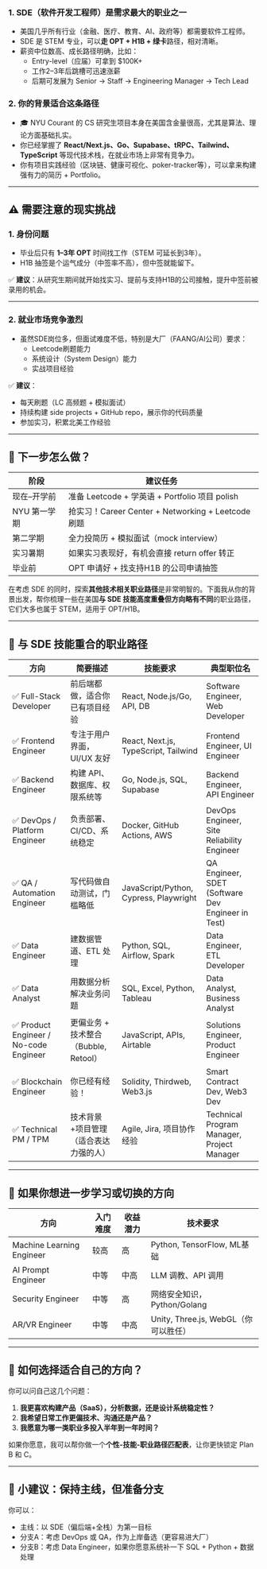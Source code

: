### 1. **SDE（软件开发工程师）是需求最大的职业之一**

- 美国几乎所有行业（金融、医疗、教育、AI、政府等）都需要软件工程师。
- SDE 是 STEM 专业，可以**走 OPT + H1B + 绿卡**路径，相对清晰。
- 薪资中位数高、成长路径明确，比如：
  - Entry-level（应届）可拿到 $100K+
  - 工作2–3年后跳槽可迅速涨薪
  - 后期可发展为 Senior → Staff → Engineering Manager → Tech Lead

### 2. **你的背景适合这条路径**

- 🎓 NYU Courant 的 CS 研究生项目本身在美国含金量很高，尤其是算法、理论方面基础扎实。
- 你已经掌握了 **React/Next.js、Go、Supabase、tRPC、Tailwind、TypeScript** 等现代技术栈，在就业市场上非常有竞争力。
- 你有项目实践经验（区块链、健康可视化、poker-tracker等），可以拿来构建强有力的简历 + Portfolio。

------

## ⚠️ 需要注意的现实挑战

### 1. **身份问题**

- 毕业后只有 **1–3年 OPT** 时间找工作（STEM 可延长到3年）。
- H1B 抽签是个运气成分（中签率不高），但中签就能留下。

✅ **建议**：从研究生期间就开始找实习、提前与支持H1B的公司接触，提升中签前被录用的机会。

------

### 2. **就业市场竞争激烈**

- 虽然SDE岗位多，但面试难度不低，特别是大厂（FAANG/AI公司）要求：
  - Leetcode刷题能力
  - 系统设计（System Design）能力
  - 实战项目经验

✅ **建议**：

- 每天刷题（LC 高频题 + 模拟面试）
- 持续构建 side projects + GitHub repo，展示你的代码质量
- 参加实习，积累北美工作经验

------

## 🧭 下一步怎么做？

| 阶段         | 建议任务                                           |
| ------------ | -------------------------------------------------- |
| 现在–开学前  | 准备 Leetcode + 学英语 + Portfolio 项目 polish     |
| NYU 第一学期 | 抢实习！Career Center + Networking + Leetcode 刷题 |
| 第二学期     | 全力投简历 + 模拟面试（mock interview）            |
| 实习暑期     | 如果实习表现好，有机会直接 return offer 转正       |
| 毕业前       | OPT 申请好 + 找支持H1B 的公司申请抽签              |



在考虑 SDE 的同时，探索**其他技术相关职业路径**是非常明智的。下面我从你的背景出发，帮你梳理一些在美国**与 SDE 技能高度重叠但方向略有不同**的职业路径，它们大多也属于 STEM，适用于 OPT/H1B。

------

## 🔁 与 SDE 技能重合的职业路径

| 方向                                  | 简要描述                              | 技能要求                               | 典型职位名                                        |
| ------------------------------------- | ------------------------------------- | -------------------------------------- | ------------------------------------------------- |
| ✅ Full-Stack Developer                | 前后端都做，适合你已有项目经验        | React, Node.js/Go, API, DB             | Software Engineer, Web Developer                  |
| ✅ Frontend Engineer                   | 专注于用户界面，UI/UX 友好            | React, Next.js, TypeScript, Tailwind   | Frontend Engineer, UI Engineer                    |
| ✅ Backend Engineer                    | 构建 API、数据库、权限系统等          | Go, Node.js, SQL, Supabase             | Backend Engineer, API Engineer                    |
| ✅ DevOps / Platform Engineer          | 负责部署、CI/CD、系统稳定             | Docker, GitHub Actions, AWS            | DevOps Engineer, Site Reliability Engineer        |
| ✅ QA / Automation Engineer            | 写代码做自动测试，门槛略低            | JavaScript/Python, Cypress, Playwright | QA Engineer, SDET (Software Dev Engineer in Test) |
| ✅ Data Engineer                       | 建数据管道、ETL 处理                  | Python, SQL, Airflow, Spark            | Data Engineer, ETL Developer                      |
| ✅ Data Analyst                        | 用数据分析解决业务问题                | SQL, Excel, Python, Tableau            | Data Analyst, Business Analyst                    |
| ✅ Product Engineer / No-code Engineer | 更偏业务 + 技术整合（Bubble, Retool） | JavaScript, APIs, Airtable             | Solutions Engineer, Product Engineer              |
| ✅ Blockchain Engineer                 | 你已经有经验！                        | Solidity, Thirdweb, Web3.js            | Smart Contract Dev, Web3 Dev                      |
| ✅ Technical PM / TPM                  | 技术背景+项目管理（适合表达力强的人） | Agile, Jira, 项目协作经验              | Technical Program Manager, Project Manager        |

------

## 🌱 如果你想进一步学习或切换的方向

| 方向                      | 入门难度 | 收益潜力 | 技术要求                             |
| ------------------------- | -------- | -------- | ------------------------------------ |
| Machine Learning Engineer | 较高     | 高       | Python, TensorFlow, ML基础           |
| AI Prompt Engineer        | 中等     | 中高     | LLM 调教、API 调用                   |
| Security Engineer         | 中等     | 高       | 网络安全知识，Python/Golang          |
| AR/VR Engineer            | 中等     | 中高     | Unity, Three.js, WebGL（你可以胜任） |

------

## 🧠 如何选择适合自己的方向？

你可以问自己这几个问题：

1. **我更喜欢构建产品（SaaS），分析数据，还是设计系统稳定性？**
2. **我希望日常工作更偏技术、沟通还是产品？**
3. **我愿意为哪一类职业多投入半年到一年时间？**

如果你愿意，我可以帮你做一个**个性-技能-职业路径匹配表**，让你更快锁定 Plan B 和 C。

------

## 🔄 小建议：保持主线，但准备分支

你可以：

- 主线：以 SDE（偏后端+全栈）为第一目标
- 分支A：考虑 DevOps 或 QA，作为上岸备选（更容易进大厂）
- 分支B：考虑 Data Engineer，如果你愿意系统补一下 SQL + Python + 数据处理

